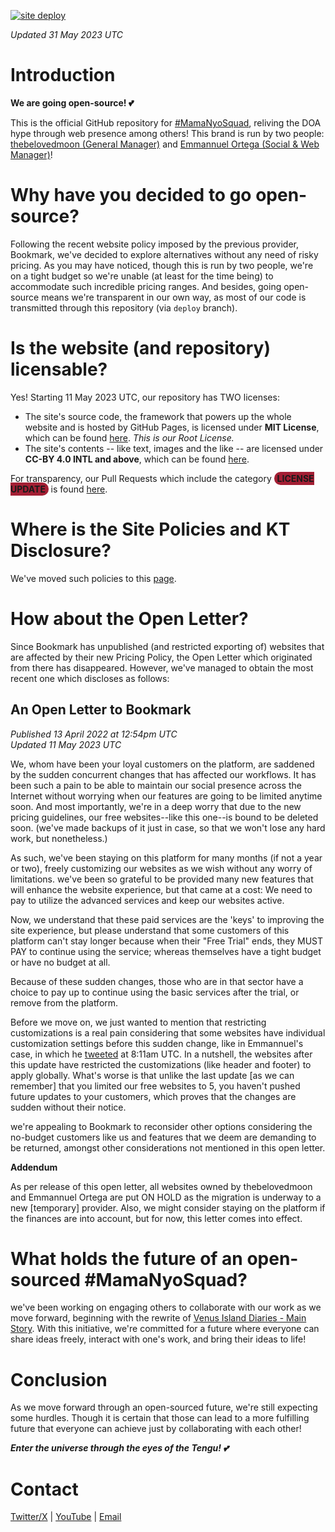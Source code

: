 [![site deploy](https://github.com/MamaNyoSquad/mamanyosquad.github.io/actions/workflows/deploy.yml/badge.svg?branch=deploy)](https://github.com/MamaNyoSquad/mamanyosquad.github.io/actions/workflows/deploy.yml)

_Updated 31 May 2023 UTC_

# Introduction

**We are going open-source! :two_hearts:**

This is the official GitHub repository for [#MamaNyoSquad](https://github.com/MamaNyoSquad), reliving the DOA hype through web presence among others! This brand is run by two people: [thebelovedmoon (General Manager)](https://github.com/thebelovedmoon) and [Emmannuel Ortega (Social & Web Manager)](https://github.com/Ortega082)!

# Why have you decided to go open-source?

Following the recent website policy imposed by the previous provider, Bookmark, we've decided to explore alternatives without any need of risky pricing. As you may have noticed, though this is run by two people, we're on a tight budget so we're unable (at least for the time being) to accommodate such incredible pricing ranges. And besides, going open-source means we're transparent in our own way, as most of our code is transmitted through this repository (via `deploy` branch).

# Is the website (and repository) licensable?

Yes! Starting 11 May 2023 UTC, our repository has TWO licenses:

- The site's source code, the framework that powers up the whole website and is hosted by GitHub Pages, is licensed under **MIT License**, which can be found [here](LICENSE). _This is our Root License._
- The site's contents -- like text, images and the like -- are licensed under **CC-BY 4.0 INTL and above**, which can be found [here](LICENSE-CONTENT).

For transparency, our Pull Requests which include the category <span style="background-color: #a31f34; padding: 1.9px 4.75px; border-radius: 950px; color: #fff'">**LICENSE UPDATE**</span> is found [here](https://github.com/MamaNyoSquad/mamanyosquad.github.io/pulls?q=is:pr+label:%22LICENSE+UPDATE%22).

# Where is the Site Policies and KT Disclosure?

We've moved such policies to this [page](https://mamanyosquad.github.io/policies).

# How about the Open Letter?

Since Bookmark has unpublished (and restricted exporting of) websites that are affected by their new Pricing Policy, the Open Letter which originated from there has disappeared. However, we've managed to obtain the most recent one which discloses as follows:

## An Open Letter to Bookmark

_Published 13 April 2022 at 12:54pm UTC_<br>
_Updated 11 May 2023 UTC_

We, whom have been your loyal customers on the platform, are saddened by the sudden concurrent changes that has affected our workflows. It has been such a pain to be able to maintain our social presence across the Internet without worrying when our features are going to be limited anytime soon. And most importantly, we're in a deep worry that due to the new pricing guidelines, our free websites--like this one--is bound to be deleted soon. (we've made backups of it just in case, so that we won't lose any hard work, but nonetheless.)

As such, we've been staying on this platform for many months (if not a year or two), freely customizing our websites as we wish without any worry of limitations. we've been so grateful to be provided many new features that will enhance the website experience, but that came at a cost: We need to pay to utilize the advanced services and keep our websites active.

Now, we understand that these paid services are the 'keys' to improving the site experience, but please understand that some customers of this platform can't stay longer because when their "Free Trial" ends, they MUST PAY to continue using the service; whereas themselves have a tight budget or have no budget at all.

Because of these sudden changes, those who are in that sector have a choice to pay up to continue using the basic services after the trial, or remove from the platform.

Before we move on, we just wanted to mention that restricting customizations is a real pain considering that some websites have individual customization settings before this sudden change, like in Emmannuel's case, in which he [tweeted](https://mobile.twitter.com/Ortega082/status/1513791911919644675) at 8:11am UTC. In a nutshell, the websites after this update have restricted the customizations (like header and footer) to apply globally. What's worse is that unlike the last update [as we can remember] that you limited our free websites to 5, you haven't pushed future updates to your customers, which proves that the changes are sudden without their notice.

we're appealing to Bookmark to reconsider other options considering the no-budget customers like us and features that we deem are demanding to be returned, amongst other considerations not mentioned in this open letter.

**Addendum**

As per release of this open letter, all websites owned by thebelovedmoon and Emmannuel Ortega are put ON HOLD as the migration is underway to a new [temporary] provider. Also, we might consider staying on the platform if the finances are into account, but for now, this letter comes into effect.

# What holds the future of an open-sourced #MamaNyoSquad?

we've been working on engaging others to collaborate with our work as we move forward, beginning with the rewrite of [Venus Island Diaries - Main Story](https://bit.ly/VIDiariesRealTime). With this initiative, we're committed for a future where everyone can share ideas freely, interact with one's work, and bring their ideas to life!

# Conclusion

As we move forward through an open-sourced future, we're still expecting some hurdles. Though it is certain that those can lead to a more fulfilling future that everyone can achieve just by collaborating with each other!

***Enter the universe through the eyes of the Tengu! 💕***

# Contact

[Twitter/X](https://mobile.twitter.com/MamaNyoSquad) | [YouTube](https://youtube.com/@MamaNyoSquad) | [Email](mailto:mamanyosquad@outlook.com)
